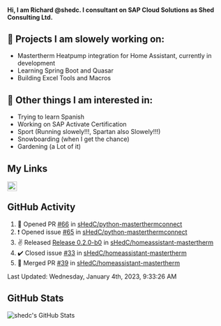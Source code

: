 #### Hi, I am Richard @shedc. I consultant on SAP Cloud Solutions as Shed Consulting Ltd.

## 👋 Projects I am slowely working on:
- Mastertherm Heatpump integration for Home Assistant, currently in development
- Learning Spring Boot and Quasar
- Building Excel Tools and Macros

## 👀 Other things I am interested in:
- Trying to learn Spanish
- Working on SAP Activate Certification
- Sport (Running slowely!!!, Spartan also Slowely!!!)
- Snowboarding (when I get the chance)
- Gardening (a Lot of it)

## My Links
[<img align="left" alt="shedc | LinkedIn" width="22px" src="https://cdn.jsdelivr.net/npm/simple-icons@v3/icons/linkedin.svg" />][linkedin]

<br/>

## GitHub Activity
<!--RECENT_ACTIVITY:start-->
1. 💪 Opened PR [#66](https://github.com/sHedC/python-masterthermconnect/pull/66) in [sHedC/python-masterthermconnect](https://github.com/sHedC/python-masterthermconnect)
2. ❗️ Opened issue [#65](https://github.com/sHedC/python-masterthermconnect/issues/65) in [sHedC/python-masterthermconnect](https://github.com/sHedC/python-masterthermconnect)
3. ✌️ Released [Release 0.2.0-b0](https://github.com/sHedC/homeassistant-mastertherm/releases/tag/0.2.0-b0) in [sHedC/homeassistant-mastertherm](https://github.com/sHedC/homeassistant-mastertherm)
4. ✔️ Closed issue [#33](https://github.com/sHedC/homeassistant-mastertherm/issues/33) in [sHedC/homeassistant-mastertherm](https://github.com/sHedC/homeassistant-mastertherm)
5. 🎉 Merged PR [#39](https://github.com/sHedC/homeassistant-mastertherm/pull/39) in [sHedC/homeassistant-mastertherm](https://github.com/sHedC/homeassistant-mastertherm)
<!--RECENT_ACTIVITY:end-->
<!--RECENT_ACTIVITY:last_update-->
Last Updated: Wednesday, January 4th, 2023, 9:33:26 AM
<!--RECENT_ACTIVITY:last_update_end-->

## GitHub Stats
<img align="left" alt="shedc's GitHub Stats" src="https://github-readme-stats.vercel.app/api?username=shedc&show_icons=true&hide_title=true" />

[linkedin]: https://www.linkedin.com/in/richard-holmes-3314251/
